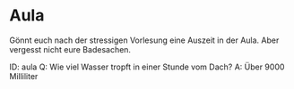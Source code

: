 # Aula

Gönnt euch nach der stressigen Vorlesung eine Auszeit in der Aula. Aber vergesst nicht eure Badesachen.

ID: aula
Q: Wie viel Wasser tropft in einer Stunde vom Dach?
A: Über 9000 Milliliter
